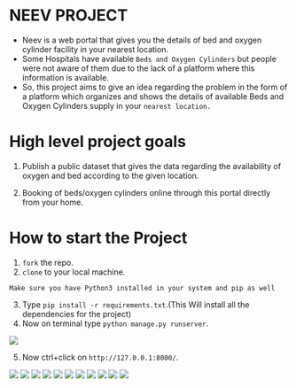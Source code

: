 # NEEV PROJECT

* Neev is a web portal that gives you the details of bed and oxygen cylinder facility in your nearest location.
* Some Hospitals have available ```Beds and Oxygen Cylinders``` but people were not aware of them due to the lack of a platform where this information is available.​
* So, this project aims to give an idea regarding the problem in the form of a platform which organizes and shows the details of available Beds and Oxygen Cylinders supply in your ```nearest location.```

# High level project goals

1. Publish a public dataset that gives the data regarding the availability of oxygen and bed according to the given location.

2. Booking of beds/oxygen cylinders online through this portal directly from your home.

# How to start the Project

1. ```fork``` the repo.
2. ```clone``` to your local machine.

```Make sure you have Python3 installed in your system and pip as well```

3. Type ```pip install -r requirements.txt```.(This Will install all the dependencies for the project)
4. Now on terminal type ```python manage.py runserver```.

<img src="extrafiles/terminal.png">

5. Now ctrl+click on  ```http://127.0.0.1:8000/```.

<img src="extrafiles/img1.png">

<img src="extrafiles/img2.png">

<img src="extrafiles/img3.png">

<img src="extrafiles/img4.png">

<img src="extrafiles/img5.png">

<img src="extrafiles/img6.png">

<img src="extrafiles/img7.png">

<img src="extrafiles/img8.png">

<img src="extrafiles/img9.png">

<img src="extrafiles/img10.png">

<img src="extrafiles/img11.png">

